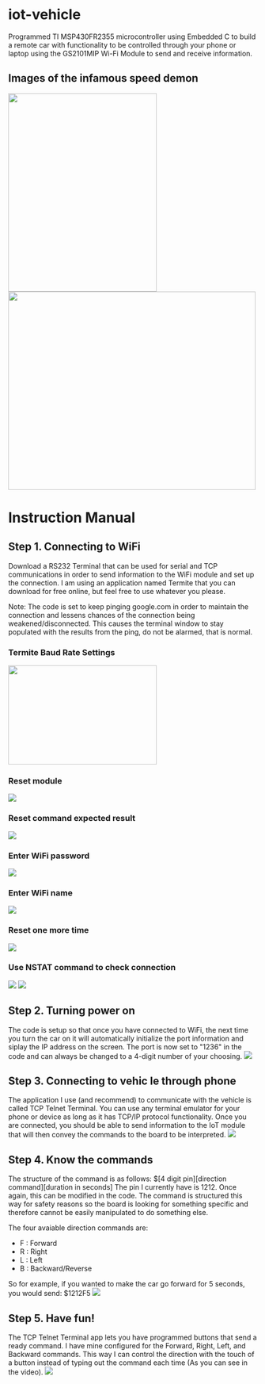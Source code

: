 # iot-vehicle
Programmed TI MSP430FR2355 microcontroller using Embedded C to build a remote car with functionality to be controlled through your phone or laptop using the GS2101MIP Wi-Fi Module to send and receive information.

## Images of the infamous speed demon
<img src="https://github.com/rambala12/iot-vehicle/blob/main/images/speed_demon1.jpg" width="300" height="400" />
<img src="https://github.com/rambala12/iot-vehicle/blob/main/images/speed_demon2.jpg" width="500" height="400" />


# Instruction Manual
## Step 1. Connecting to WiFi
Download a RS232 Terminal that can be used for serial and TCP communications in order to send information to the WiFi module and set up the connection. I am using an application named Termite that you can download for free online, but feel free to use whatever you please.

Note: The code is set to keep pinging google.com in order to maintain the connection and lessens chances of the connection being weakened/disconnected. This causes the terminal window to stay populated with the results from the ping, do not be alarmed, that is normal.

### Termite Baud Rate Settings
<img src="https://github.com/rambala12/iot-vehicle/blob/main/images/wifi_setup/termitesettings.PNG" width="300" height="200" />

### Reset module
![](images/wifi_setup/resetterm.PNG)

### Reset command expected result
![](images/wifi_setup/resetresult.PNG)

### Enter WiFi password
![](images/wifi_setup/wifipassword.PNG)

### Enter WiFi name
![](images/wifi_setup/wifiname.PNG)

### Reset one more time
![](images/wifi_setup/resetresult.PNG)

### Use NSTAT command to check connection
![](images/wifi_setup/nstat.PNG)
![](images/wifi_setup/nstatresult.PNG)



## Step 2. Turning power on
The code is setup so that once you have connected to WiFi, the next time you turn the car on it will automatically initialize the port information and siplay the IP address on the screen. The port is now set to "1236" in the code and can always be changed to a 4-digit number of your choosing. 
![](images/poweron.gif)


## Step 3. Connecting to vehic le through phone
The application I use (and recommend) to communicate with the vehicle is called TCP Telnet Terminal. You can use any terminal emulator for your phone or device as long as it has TCP/IP protocol functionality. Once you are connected, you should be able to send information to the IoT module that will then convey the commands to the board to be interpreted. 
![](images/tcpconnect.gif)


## Step 4. Know the commands
The structure of the command is as follows: $\[4 digit pin\]\[direction command\]\[duration in seconds\]
The pin I currently have is 1212. Once again, this can be modified in the code. The command is structured this way for safety reasons so the board is looking for something specific and therefore cannot be easily manipulated to do something else. 

The four avaiable direction commands are:
- F : Forward
- R : Right
- L : Left
- B : Backward/Reverse

So for example, if you wanted to make the car go forward for 5 seconds, you would send: $1212F5
![](images/sendingcommands.gif)


## Step 5. Have fun!
The TCP Telnet Terminal app lets you have programmed buttons that send a ready command. I have mine configured for the Forward, Right, Left, and Backward commands. This way I can control the direction with the touch of a button instead of typing out the command each time \(As you can see in the video\).
![](images/movement.gif)

